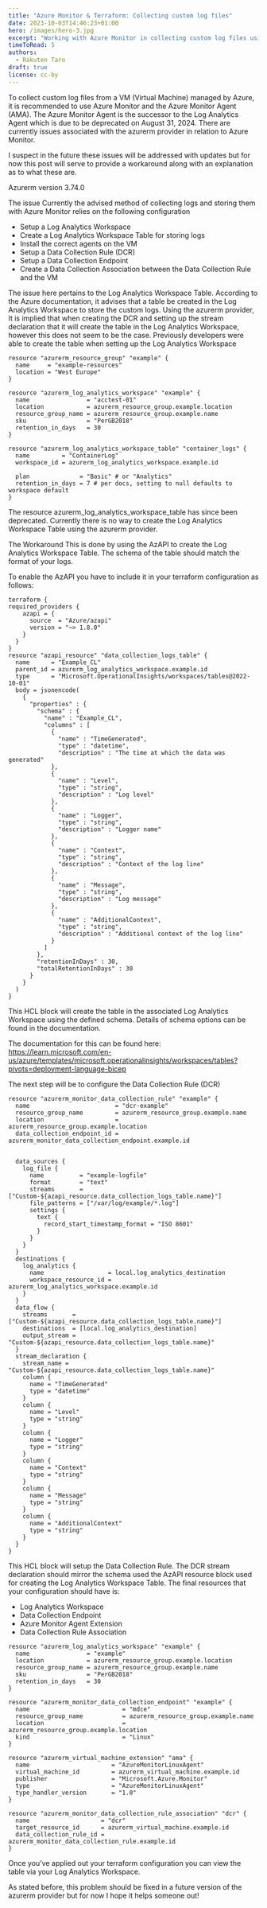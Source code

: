 ```yaml
---
title: "Azure Monitor & Terraform: Collecting custom log files"
date: 2023-10-03T14:46:23+01:00
hero: /images/hero-3.jpg
excerpt: "Working with Azure Monitor in collecting custom log files using Terraform"
timeToRead: 5
authors:
  - Rakuten Taro
draft: true
license: cc-by
---
```

To collect custom log files from a VM (Virtual Machine) managed by Azure, it is recommended to use Azure Monitor and the Azure Monitor Agent (AMA). The Azure Monitor Agent is the successor to the Log Analytics Agent which is due to be deprecated on August 31, 2024. There are currently issues associated with the azurerm provider in relation to Azure Monitor.

I suspect in the future these issues will be addressed with updates but for now this post will serve to provide a workaround along with an explanation as to what these are.

Azurerm version 3.74.0

The issue
Currently the advised method of collecting logs and storing them with Azure Monitor relies on the following configuration

* Setup a Log Analytics Workspace
* Create a Log Analytics Workspace Table for storing logs
* Install the correct agents on the VM
* Setup a Data Collection Rule (DCR)
* Setup a Data Collection Endpoint
* Create a Data Collection Association between the Data Collection Rule and the VM

The issue here pertains to the Log Analytics Workspace Table. According to the Azure documentation, it advises that a table be created in the Log Analytics Workspace to store the custom logs. Using the azurerm provider, It is implied that when creating the DCR and setting up the stream declaration that it will create the table in the Log Analytics Workspace, however this does not seem to be the case. Previously developers were able to create the table when setting up the Log Analytics Workspace

```hcl
resource "azurerm_resource_group" "example" {
  name     = "example-resources"
  location = "West Europe"
}

resource "azurerm_log_analytics_workspace" "example" {
  name                = "acctest-01"
  location            = azurerm_resource_group.example.location
  resource_group_name = azurerm_resource_group.example.name
  sku                 = "PerGB2018"
  retention_in_days   = 30
}

resource "azurerm_log_analytics_workspace_table" "container_logs" {
  name         = "ContainerLog"
  workspace_id = azurerm_log_analytics_workspace.example.id

  plan              = "Basic" # or "Analytics"
  retention_in_days = 7 # per docs, setting to null defaults to workspace default
}
```



The resource azurerm_log_analytics_workspace_table has since been deprecated. Currently there is no way to create the Log Analytics Workspace Table using the azurerm provider.

The Workaround
This is done by using the AzAPI to create the Log Analytics Workspace Table. The schema of the table should match the format of your logs.

To enable the AzAPI you have to include it in your terraform configuration as follows:

```hcl
terraform {
required_providers {
    azapi = {
      source  = "Azure/azapi"
      version = "~> 1.8.0"
    }
  }
}
resource "azapi_resource" "data_collection_logs_table" {
  name      = "Example_CL"
  parent_id = azurerm_log_analytics_workspace.example.id
  type      = "Microsoft.OperationalInsights/workspaces/tables@2022-10-01"
  body = jsonencode(
    {
      "properties" : {
        "schema" : {
          "name" : "Example_CL",
          "columns" : [
            {
              "name" : "TimeGenerated",
              "type" : "datetime",
              "description" : "The time at which the data was generated"
            },
            {
              "name" : "Level",
              "type" : "string",
              "description" : "Log level"
            },
            {
              "name" : "Logger",
              "type" : "string",
              "description" : "Logger name"
            },
            {
              "name" : "Context",
              "type" : "string",
              "description" : "Context of the log line"
            },
            {
              "name" : "Message",
              "type" : "string",
              "description" : "Log message"
            },
            {
              "name" : "AdditionalContext",
              "type" : "string",
              "description" : "Additional context of the log line"
            }
          ]
        },
        "retentionInDays" : 30,
        "totalRetentionInDays" : 30
      }
    }
  )
}
```

This HCL block will create the table in the associated Log Analytics Workspace using the defined schema. Details of schema options can be found in the documentation.

The documentation for this can be found here: https://learn.microsoft.com/en-us/azure/templates/microsoft.operationalinsights/workspaces/tables?pivots=deployment-language-bicep

The next step will be to configure the Data Collection Rule (DCR)

```hcl
resource "azurerm_monitor_data_collection_rule" "example" {
  name                        = "dcr-example"
  resource_group_name         = azurerm_resource_group.example.name
  location                    = azurerm_resource_group.example.location
  data_collection_endpoint_id = azurerm_monitor_data_collection_endpoint.example.id


  data_sources {
    log_file {
      name          = "example-logfile"
      format        = "text"
      streams       = ["Custom-${azapi_resource.data_collection_logs_table.name}"]
      file_patterns = ["/var/log/example/*.log"]
      settings {
        text {
          record_start_timestamp_format = "ISO 8601"
        }
      }
    }
  }
  destinations {
    log_analytics {
      name                  = local.log_analytics_destination
      workspace_resource_id = azurerm_log_analytics_workspace.example.id
    }
  }
  data_flow {
    streams       = ["Custom-${azapi_resource.data_collection_logs_table.name}"]
    destinations  = [local.log_analytics_destination]
    output_stream = "Custom-${azapi_resource.data_collection_logs_table.name}"
  }
  stream_declaration {
    stream_name = "Custom-${azapi_resource.data_collection_logs_table.name}"
    column {
      name = "TimeGenerated"
      type = "datetime"
    }
    column {
      name = "Level"
      type = "string"
    }
    column {
      name = "Logger"
      type = "string"
    }
    column {
      name = "Context"
      type = "string"
    }
    column {
      name = "Message"
      type = "string"
    }
    column {
      name = "AdditionalContext"
      type = "string"
    }
  }
}
```

This HCL block will setup the Data Collection Rule. The DCR stream declaration should mirror the schema used the AzAPI resource block used for creating the Log Analytics Workspace Table. The final resources that your configuration should have is:

* Log Analytics Workspace
* Data Collection Endpoint
* Azure Monitor Agent Extension
* Data Collection Rule Association


```hcl
resource "azurerm_log_analytics_workspace" "example" {
  name                = "example"
  location            = azurerm_resource_group.example.location
  resource_group_name = azurerm_resource_group.example.name
  sku                 = "PerGB2018"
  retention_in_days   = 30
}

resource "azurerm_monitor_data_collection_endpoint" "example" {
  name                          = "mdce"
  resource_group_name           = azurerm_resource_group.example.name
  location                      = azurerm_resource_group.example.location
  kind                          = "Linux"
}

resource "azurerm_virtual_machine_extension" "ama" {
  name                       = "AzureMonitorLinuxAgent"
  virtual_machine_id         = azurerm_virtual_machine.example.id
  publisher                  = "Microsoft.Azure.Monitor"
  type                       = "AzureMonitorLinuxAgent"
  type_handler_version       = "1.0"
}

resource "azurerm_monitor_data_collection_rule_association" "dcr" {
  name                    = "dcr"
  target_resource_id      = azurerm_virtual_machine.example.id
  data_collection_rule_id = azurerm_monitor_data_collection_rule.example.id
}
```

Once you’ve applied out your terraform configuration you can view the table via your Log Analytics Workspace.
 
As stated before, this problem should be fixed in a future version of the azurerm provider but for now I hope it helps someone out!